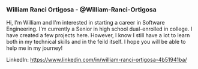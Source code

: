 <h3>William Ranci Ortigosa - @William-Ranci-Ortigosa</h3>

Hi, I’m William and I'm interested in starting a career in Software Engineering. I'm currently a Senior in high school dual-enrolled in college. I have created a few projects here. However, I know I still have a lot to learn both in my technical skills and in the feild itself. I hope you will be able to help me in my journey!

LinkedIn: https://www.linkedin.com/in/william-ranci-ortigosa-4b51941ba/ 

<!---
William-Ranci-Ortigosa/William-Ranci-Ortigosa is a ✨ special ✨ repository because its `README.md` (this file) appears on your GitHub profile.
You can click the Preview link to take a look at your changes.
--->
